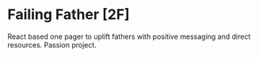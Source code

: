 # Failing Father [2F]
React based one pager to uplift fathers with positive messaging and direct resources. Passion project.
